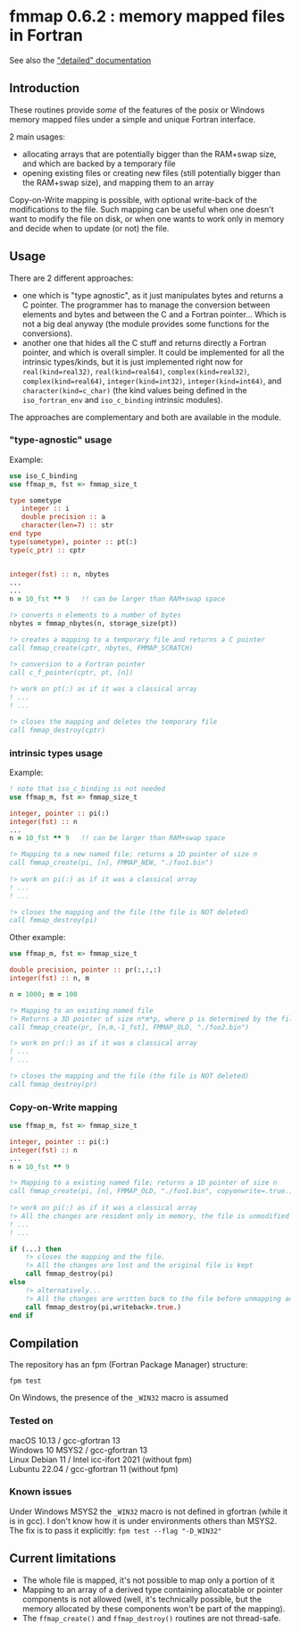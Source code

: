 # fmmap 0.6.2 : memory mapped files in Fortran

See also the ["detailed" documentation](doc/index.md)

## Introduction

These routines provide *some* of the features of the posix or Windows memory mapped files under a simple and unique Fortran interface.

2 main usages:
- allocating arrays that are potentially bigger than the RAM+swap size, and which are backed by a temporary file
- opening existing files or creating new files (still potentially bigger than the RAM+swap size), and mapping them to an array

Copy-on-Write mapping is possible, with optional write-back of the modifications to the file. Such mapping can be useful when one doesn't want to modify the file on disk, or when one wants to work only in memory and decide when to update (or not) the file. 

## Usage

There are 2 different approaches:
- one which is "type agnostic", as it just manipulates bytes and returns a C pointer. The programmer has to manage the conversion between elements and bytes and between the C and a Fortran pointer... Which is not a big deal anyway (the module provides some functions for the conversions).
- another one that hides all the C stuff and returns directly a Fortran pointer, and which is overall simpler. It could be implemented for all the intrinsic types/kinds, but it is just implemented right now for `real(kind=real32)`, `real(kind=real64)`, `complex(kind=real32)`, `complex(kind=real64)`, `integer(kind=int32)`, `integer(kind=int64)`, and `character(kind=c_char)` (the kind values being defined in the `iso_fortran_env` and `iso_c_binding` intrinsic modules).

The approaches are complementary and both are available in the module.

### "type-agnostic" usage

Example:
```fortran
use iso_C_binding
use ffmap_m, fst => fmmap_size_t

type sometype
   integer :: i
   double precision :: a
   character(len=7) :: str
end type
type(sometype), pointer :: pt(:)
type(c_ptr) :: cptr 


integer(fst) :: n, nbytes
...
...
n = 10_fst ** 9   !! can be larger than RAM+swap space

!> converts n elements to a number of bytes
nbytes = fmmap_nbytes(n, storage_size(pt)) 

!> creates a mapping to a temporary file and returns a C pointer
call fmmap_create(cptr, nbytes, FMMAP_SCRATCH)

!> conversion to a Fortran pointer
call c_f_pointer(cptr, pt, [n])       
     
!> work on pt(:) as if it was a classical array
! ...
! ...

!> closes the mapping and deletes the temporary file
call fmmap_destroy(cptr)                  
```

### intrinsic types usage

Example:
```fortran
! note that iso_c_binding is not needed
use ffmap_m, fst => fmmap_size_t   

integer, pointer :: pi(:)
integer(fst) :: n
...
n = 10_fst ** 9   !! can be larger than RAM+swap space

!> Mapping to a new named file; returns a 1D pointer of size n
call fmmap_create(pi, [n], FMMAP_NEW, "./foo1.bin") 
                    
!> work on pi(:) as if it was a classical array
! ...
! ...

!> closes the mapping and the file (the file is NOT deleted)
call fmmap_destroy(pi)
```

Other example:
```fortran
use ffmap_m, fst => fmmap_size_t 

double precision, pointer :: pr(:,:,:)
integer(fst) :: n, m

n = 1000; m = 100

!> Mapping to an existing named file
!> Returns a 3D pointer of size n*m*p, where p is determined by the file size
call fmmap_create(pr, [n,m,-1_fst], FMMAP_OLD, "./foo2.bin") 

!> work on pr(:) as if it was a classical array
! ...
! ...

!> closes the mapping and the file (the file is NOT deleted)
call fmmap_destroy(pr)
```

### Copy-on-Write mapping

```fortran
use ffmap_m, fst => fmmap_size_t 

integer, pointer :: pi(:)
integer(fst) :: n
...
n = 10_fst ** 9

!> Mapping to a existing named file; returns a 1D pointer of size n
call fmmap_create(pi, [n], FMMAP_OLD, "./foo1.bin", copyonwrite=.true.) 
                    
!> work on pi(:) as if it was a classical array
!> All the changes are resident only in memory, the file is unmodified 
! ...
! ...

if (...) then
    !> closes the mapping and the file. 
    !> All the changes are lost and the original file is kept
    call fmmap_destroy(pi)
else
    !> alternatively...
    !> All the changes are written back to the file before unmapping and closing
    call fmmap_destroy(pi,writeback=.true.)
end if
```


## Compilation

The repository has an fpm (Fortran Package Manager) structure:
```
fpm test
```
On Windows, the presence of the `_WIN32` macro is assumed

### Tested on
macOS 10.13      / gcc-gfortran 13  
Windows 10 MSYS2 / gcc-gfortran 13  
Linux Debian 11  / Intel icc-ifort 2021 (without fpm)  
Lubuntu 22.04    / gcc-gfortran 11 (without fpm)

### Known issues

Under Windows MSYS2 the `_WIN32` macro is not defined in gfortran (while it is in gcc). I don't know how it is under environments others than MSYS2. The fix is to pass it explicitly: `fpm test --flag "-D_WIN32"`

## Current limitations

- The whole file is mapped, it's not possible to map only a portion of it
- Mapping to an array of a derived type containing allocatable or pointer components is not allowed (well, it's technically possible, but the memory allocated by these components won't be part of the mapping).
- The `ffmap_create()` and `ffmap_destroy()` routines are not thread-safe. 
